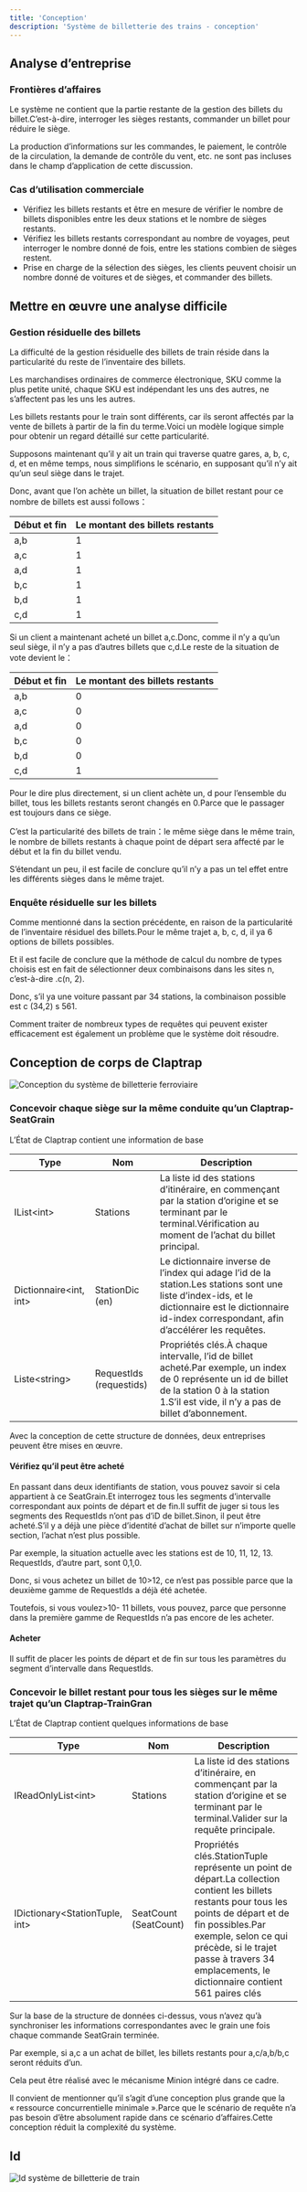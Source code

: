 ```yaml
---
title: 'Conception'
description: 'Système de billetterie des trains - conception'
---
```



## Analyse d’entreprise

### Frontières d’affaires

Le système ne contient que la partie restante de la gestion des billets du billet.C’est-à-dire, interroger les sièges restants, commander un billet pour réduire le siège.

La production d’informations sur les commandes, le paiement, le contrôle de la circulation, la demande de contrôle du vent, etc. ne sont pas incluses dans le champ d’application de cette discussion.

### Cas d’utilisation commerciale

- Vérifiez les billets restants et être en mesure de vérifier le nombre de billets disponibles entre les deux stations et le nombre de sièges restants.
- Vérifiez les billets restants correspondant au nombre de voyages, peut interroger le nombre donné de fois, entre les stations combien de sièges restent.
- Prise en charge de la sélection des sièges, les clients peuvent choisir un nombre donné de voitures et de sièges, et commander des billets.

## Mettre en œuvre une analyse difficile

### Gestion résiduelle des billets

La difficulté de la gestion résiduelle des billets de train réside dans la particularité du reste de l’inventaire des billets.

Les marchandises ordinaires de commerce électronique, SKU comme la plus petite unité, chaque SKU est indépendant les uns des autres, ne s’affectent pas les uns les autres.

Les billets restants pour le train sont différents, car ils seront affectés par la vente de billets à partir de la fin du terme.Voici un modèle logique simple pour obtenir un regard détaillé sur cette particularité.

Supposons maintenant qu’il y ait un train qui traverse quatre gares, a, b, c, d, et en même temps, nous simplifions le scénario, en supposant qu’il n’y ait qu’un seul siège dans le trajet.

Donc, avant que l’on achète un billet, la situation de billet restant pour ce nombre de billets est aussi follows：

| Début et fin | Le montant des billets restants |
| ------------ | ------------------------------- |
| a,b          | 1                               |
| a,c          | 1                               |
| a,d          | 1                               |
| b,c          | 1                               |
| b,d          | 1                               |
| c,d          | 1                               |

Si un client a maintenant acheté un billet a,c.Donc, comme il n’y a qu’un seul siège, il n’y a pas d’autres billets que c,d.Le reste de la situation de vote devient le：

| Début et fin | Le montant des billets restants |
| ------------ | ------------------------------- |
| a,b          | 0                               |
| a,c          | 0                               |
| a,d          | 0                               |
| b,c          | 0                               |
| b,d          | 0                               |
| c,d          | 1                               |

Pour le dire plus directement, si un client achète un, d pour l’ensemble du billet, tous les billets restants seront changés en 0.Parce que le passager est toujours dans ce siège.

C’est la particularité des billets de train：le même siège dans le même train, le nombre de billets restants à chaque point de départ sera affecté par le début et la fin du billet vendu.

S’étendant un peu, il est facile de conclure qu’il n’y a pas un tel effet entre les différents sièges dans le même trajet.

### Enquête résiduelle sur les billets

Comme mentionné dans la section précédente, en raison de la particularité de l’inventaire résiduel des billets.Pour le même trajet a, b, c, d, il ya 6 options de billets possibles.

Et il est facile de conclure que la méthode de calcul du nombre de types choisis est en fait de sélectionner deux combinaisons dans les sites n, c’est-à-dire .c(n, 2).

Donc, s’il ya une voiture passant par 34 stations, la combinaison possible est c (34,2) s 561.

Comment traiter de nombreux types de requêtes qui peuvent exister efficacement est également un problème que le système doit résoudre.

## Conception de corps de Claptrap

![Conception du système de billetterie ferroviaire](/images/20200720-001.png)

### Concevoir chaque siège sur la même conduite qu’un Claptrap-SeatGrain

L’État de Claptrap contient une information de base

| Type                                     | Nom                     | Description                                                                                                                                                                                            |
| ---------------------------------------- | ----------------------- | ------------------------------------------------------------------------------------------------------------------------------------------------------------------------------------------------------ |
| IList&lt;int&gt;             | Stations                | La liste id des stations d’itinéraire, en commençant par la station d’origine et se terminant par le terminal.Vérification au moment de l’achat du billet principal.                                   |
| Dictionnaire&lt;int, int&gt; | StationDic (en)         | Le dictionnaire inverse de l’index qui adage l’id de la station.Les stations sont une liste d’index-ids, et le dictionnaire est le dictionnaire id-index correspondant, afin d’accélérer les requêtes. |
| Liste&lt;string&gt;          | RequestIds (requestids) | Propriétés clés.À chaque intervalle, l’id de billet acheté.Par exemple, un index de 0 représente un id de billet de la station 0 à la station 1.S’il est vide, il n’y a pas de billet d’abonnement.    |

Avec la conception de cette structure de données, deux entreprises peuvent être mises en œuvre.

#### Vérifiez qu’il peut être acheté

En passant dans deux identifiants de station, vous pouvez savoir si cela appartient à ce SeatGrain.Et interrogez tous les segments d’intervalle correspondant aux points de départ et de fin.Il suffit de juger si tous les segments des RequestIds n’ont pas d’iD de billet.Sinon, il peut être acheté.S’il y a déjà une pièce d’identité d’achat de billet sur n’importe quelle section, l’achat n’est plus possible.

Par exemple, la situation actuelle avec les stations est de 10, 11, 12, 13. RequestIds, d’autre part, sont 0,1,0.

Donc, si vous achetez un billet de 10>12, ce n’est pas possible parce que la deuxième gamme de RequestIds a déjà été achetée.

Toutefois, si vous voulez>10- 11 billets, vous pouvez, parce que personne dans la première gamme de RequestIds n’a pas encore de les acheter.

#### Acheter

Il suffit de placer les points de départ et de fin sur tous les paramètres du segment d’intervalle dans RequestIds.

### Concevoir le billet restant pour tous les sièges sur le même trajet qu’un Claptrap-TrainGran

L’État de Claptrap contient quelques informations de base

| Type                                             | Nom                   | Description                                                                                                                                                                                                                                                                         |
| ------------------------------------------------ | --------------------- | ----------------------------------------------------------------------------------------------------------------------------------------------------------------------------------------------------------------------------------------------------------------------------------- |
| IReadOnlyList&lt;int&gt;             | Stations              | La liste id des stations d’itinéraire, en commençant par la station d’origine et se terminant par le terminal.Valider sur la requête principale.                                                                                                                                    |
| IDictionary&lt;StationTuple, int&gt; | SeatCount (SeatCount) | Propriétés clés.StationTuple représente un point de départ.La collection contient les billets restants pour tous les points de départ et de fin possibles.Par exemple, selon ce qui précède, si le trajet passe à travers 34 emplacements, le dictionnaire contient 561 paires clés |

Sur la base de la structure de données ci-dessus, vous n’avez qu’à synchroniser les informations correspondantes avec le grain une fois chaque commande SeatGrain terminée.

Par exemple, si a,c a un achat de billet, les billets restants pour a,c/a,b/b,c seront réduits d’un.

Cela peut être réalisé avec le mécanisme Minion intégré dans ce cadre.

Il convient de mentionner qu’il s’agit d’une conception plus grande que la « ressource concurrentielle minimale ».Parce que le scénario de requête n’a pas besoin d’être absolument rapide dans ce scénario d’affaires.Cette conception réduit la complexité du système.

## Id

![Id système de billetterie de train](/images/20200813-001.png)
